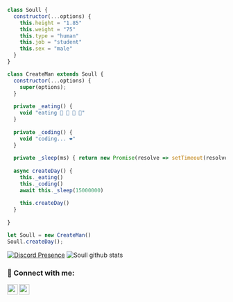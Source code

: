 ```js
class Soull {
  constructor(...options) {
    this.height = "1.85"
    this.weight = "75"
    this.type = "human"
    this.job = "student"
    this.sex = "male"
  }
}

class CreateMan extends Soull {
  constructor(...options) {
    super(options);
  }
  
  private _eating() {
    void "eating 🍔 🍟 🍗 🥤"
  }
  
  private _coding() {
    void "coding... ❤️"
  }
  
  private _sleep(ms) { return new Promise(resolve => setTimeout(resolve, ms)) }
  
  async createDay() {
    this._eating()
    this._coding()
    await this._sleep(15000000)
    
    this.createDay()
  }
  
}

let Soull = new CreateMan()
Soull.createDay();
```
[![Discord Presence](https://lanyard-profile-readme.vercel.app/api/886611712369893426?hideDiscrim=true)](https://discord.com/users/886611712369893426)
![Soull github stats](https://github-readme-stats.vercel.app/api?username=Soullshu&show_icons=true&theme=tokyonight)                         


### 📩 Connect with me:

[<img align="left" height="24" width="24" src="https://cdn.jsdelivr.net/npm/simple-icons@v4/icons/instagram.svg" />][instagram]
[<img align="left" height="24" width="24" src="https://cdn.jsdelivr.net/npm/simple-icons@v4/icons/discord.svg" />][discord]
<br />


[instagram]: https://www.instagram.com/soull.xyz/
[discord]:https://discord.com/users/886611712369893426
<br />
